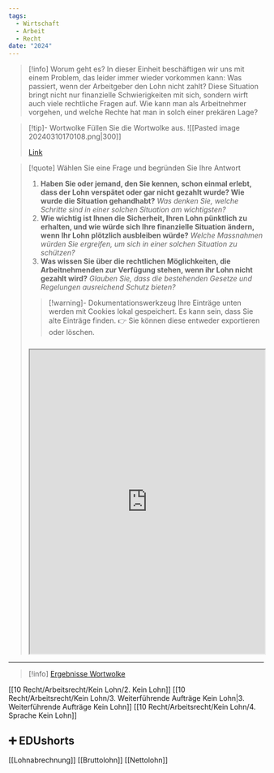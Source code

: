 ```yaml
---
tags:
  - Wirtschaft
  - Arbeit
  - Recht
date: "2024"
---
```

>[!info] Worum geht es? 
>In dieser Einheit beschäftigen wir uns mit einem Problem, das leider immer wieder vorkommen kann: Was passiert, wenn der Arbeitgeber den Lohn nicht zahlt? Diese Situation bringt nicht nur finanzielle Schwierigkeiten mit sich, sondern wirft auch viele rechtliche Fragen auf. Wie kann man als Arbeitnehmer vorgehen, und welche Rechte hat man in solch einer prekären Lage?

>[!tip]- Wortwolke
>Füllen Sie die Wortwolke aus.
> ![[Pasted image 20240310170108.png|300]]
>
>[Link](https://www.menti.com/alv2pxs9w187)

>[!quote] Wählen Sie eine Frage und begründen Sie Ihre Antwort
>1. **Haben Sie oder jemand, den Sie kennen, schon einmal erlebt, dass der Lohn verspätet oder gar nicht gezahlt wurde? Wie wurde die Situation gehandhabt?** _Was denken Sie, welche Schritte sind in einer solchen Situation am wichtigsten?_
>2. **Wie wichtig ist Ihnen die Sicherheit, Ihren Lohn pünktlich zu erhalten, und wie würde sich Ihre finanzielle Situation ändern, wenn Ihr Lohn plötzlich ausbleiben würde?** _Welche Massnahmen würden Sie ergreifen, um sich in einer solchen Situation zu schützen?_
>3. **Was wissen Sie über die rechtlichen Möglichkeiten, die Arbeitnehmenden zur Verfügung stehen, wenn ihr Lohn nicht gezahlt wird?** _Glauben Sie, dass die bestehenden Gesetze und Regelungen ausreichend Schutz bieten?_
>   
>>[!warning]- Dokumentationswerkzeug 
>Ihre Einträge unten werden mit Cookies lokal gespeichert. Es kann sein, dass Sie alte Einträge finden. 
>👉 Sie können diese entweder exportieren oder löschen.
>#####
><iframe width="100%" height="600" src="https://app.Lumi.education/run/rdWSOq" allowfullscreen allow="geolocation *; autoplay; encrypted-media"></iframe>


---

>[!info] [Ergebnisse Wortwolke](https://www.mentimeter.com/app/presentation/alrfh7mg8qngpxbafnxbssuo9fxraug7)

[[10 Recht/Arbeitsrecht/Kein Lohn/2. Kein Lohn]]
[[10 Recht/Arbeitsrecht/Kein Lohn/3. Weiterführende Aufträge Kein Lohn|3. Weiterführende Aufträge Kein Lohn]]
[[10 Recht/Arbeitsrecht/Kein Lohn/4. Sprache Kein Lohn]]

## ➕ EDUshorts
[[Lohnabrechnung]]
[[Bruttolohn]]
[[Nettolohn]]
